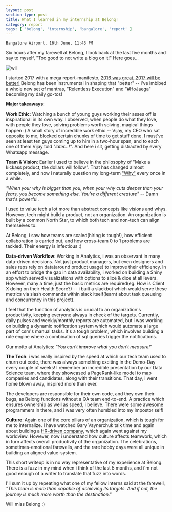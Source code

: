 ```yaml
---
layout: post
section-type: post
title: What I learned in my internship at Belong!
category: report
tags: [ 'belong', 'internship', 'bangalore', 'report' ]
---
```


`Bangalore Airport, 16th June, 11:43 PM`

Six hours after my farewell at Belong, I look back at the last five months and say to myself, "Too good to not write a blog on it!" Here goes...

![wil]({{site.baseurl}}/images/wil.jpeg)

I started 2017 with a mega report-manifesto, [2016 was great, 2017 will be better!](https://shubh24.github.io/shubh24.github.com/report/2016/12/29/2016-was-great-2017-will-be-better!.html) Belong has been instrumental in shaping that "better" -- i've imbibed a whole new set of mantras, "Relentless Execution" and "#HoJaega" becoming my daily go-tos!

**Major takeaways**:

**Work Ethic**: Watching a bunch of young guys working their asses off is inspirational in its own way. I observed, when people do what they love, with people they love, solving problems worth solving, magical things happen :) A small story of incredible work ethic -- Vijay, my CEO who sat opposite to me, blocked certain chunks of time to get stuff done. I must've seen at least ten guys coming up to him in a two-hour span, and to each one of them Vijay told *"later...!"*. And here i sit, getting distracted by every Whatsapp message.

**Team & Vision**: Earlier i used to believe in the philosophy of "Make a kickass product, the dollars will follow". That has changed almost completely, and now i naturally question my long-term ["Why"](https://www.ted.com/talks/simon_sinek_how_great_leaders_inspire_action) every once in a while. 

*"When your why is bigger than you, when your why cuts deeper than your fears, you become something else. You're a different creature"* -- Damn that's powerful.

I used to value tech a lot more than abstract concepts like visions and whys. However, tech might build a product, not an organization. An organization is built by a common North Star, to which both tech and non-tech can align themselves to. 

At Belong, i saw how teams are scaled(hiring is tough!), how efficient collaboration is carried out, and how cross-team 0 to 1 problems are tackled. Their energy is infectious :)

**Data-driven Workflow**: Working in Analytics, i was an observant in many  data-driven decisions. Not just product managers, but even designers and sales reps rely on data(around product usage) to improve their efficiency. In an effort to bridge the gap in data availability, i worked on building a Shiny app which served visualizations with options to slice & dice at all levers. However, many a time, just the basic metrics are required(eg. How is Client X doing on their Health Score?) -- i built a slackbot which would serve these metrics via slash commands within slack itself(learnt about task queueing and concurrency in this project). 

I feel that the function of analytics is crucial to an organization's productivity, keeping everyone always in check of the targets. Currently, daily pulses and weekly/monthly reports are automated, but i was working on building a dynamic notification system which would automate a large part of csm's manual tasks. It's a tough problem, which involves building a rule engine where a combination of sql queries trigger the notifications. 

Our motto at Analytics: *"You can't improve what you don't measure!"*

**The Tech**: i was really inspired by the speed at which our tech team used to churn out code, there was always something exciting in the Demo-Day every couple of weeks! I remember an incredible presentation by our Data Science team, where they showcased a PageRank-like model to map companies and candidates, along with their transitions. That day, i went home blown away, inspired more than ever. 

The developers are responsible for their own code, and they own their bugs, as Belong functions without a QA team end-to-end. A practice which ensures ownership as well as speed, i believe. There were some awesome programmers in there, and i was very often humbled into my impostor self!

**Culture**: Again one of the core pillars of an organization, which is tough for me to internalize. I have watched Gary Vaynerchuk talk time and again about building a [HR-driven company](https://www.garyvaynerchuk.com/the-ambition-of-a-human-based-company/), which again went against my worldview. However, now i understand how culture affects teamwork, which in turn affects overall productivity of the organization. The celebrations, sometimes-emotional farewells, and the rare hobby days were all unique in building an aligned value-system. 

This short writeup is in no way representative of my experience at Belong. There is a fuzz in my mind when i think of the last 5 months, and i'm not good enough of a writer to translate that fuzz into words.

I'll sum it up by repeating what one of my fellow interns said at the farewell, *"This team is more than capable of achieving its targets. And if not, the journey is much more worth than the destination."*

Will miss Belong :)